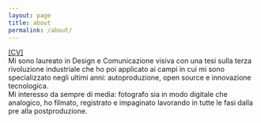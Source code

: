 ```yaml
---
layout: page
title: about
permalink: /about/
---
```


<a href="https://drive.google.com/open?id=0B6BfYNRKGb7MWGV3c1hNa1ktaGs" target="_blank">[CV]</a><br>
Mi sono laureato in Design e Comunicazione visiva con una tesi sulla terza rivoluzione industriale che ho poi applicato ai campi in cui mi sono specializzato negli ultimi anni: autoproduzione, open source e innovazione tecnologica.<br>
Mi interesso da sempre di media: fotografo sia in modo digitale che analogico, ho filmato, registrato e impaginato lavorando in tutte le fasi dalla pre alla postproduzione.
